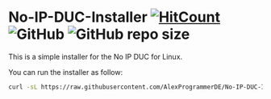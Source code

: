 # No-IP-DUC-Installer [![HitCount](http://hits.dwyl.io/AlexProgrammerDE/No-IP-DUC-Installer.svg)](http://hits.dwyl.io/AlexProgrammerDE/No-IP-DUC-Installer) ![GitHub](https://img.shields.io/github/license/AlexProgrammerDE/No-IP-DUC-Installer)       ![GitHub repo size](https://img.shields.io/github/repo-size/AlexProgrammerDE/No-IP-DUC-Installer) 
This is a simple installer for the No IP DUC for Linux.

You can run the installer as follow:

```bash
curl -sL https://raw.githubusercontent.com/AlexProgrammerDE/No-IP-DUC-Installer/master/install.sh | bash
```
